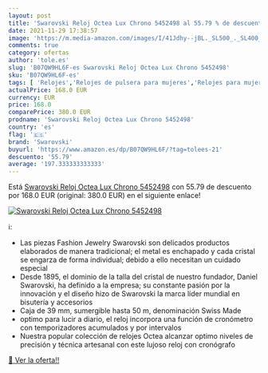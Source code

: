 ```yaml
---
layout: post
title: 'Swarovski Reloj Octea Lux Chrono 5452498 al 55.79 % de descuento'
date: 2021-11-29 17:38:57
image: 'https://m.media-amazon.com/images/I/41Jdhy--jBL._SL500_._SL400_.jpg'
comments: true
category: ofertas
author: 'tole.es'
slug: 'B07QW9HL6F-es Swarovski Reloj Octea Lux Chrono 5452498'
sku: 'B07QW9HL6F-es'
tags: [ 'Relojes','Relojes de pulsera para mujeres','Relojes para mujer','swarovski', ]
actualPrice: 168.0 EUR
currency: EUR
price: 168.0
comparePrice: 380.0 EUR
prodname: 'Swarovski Reloj Octea Lux Chrono 5452498'
country: 'es'
flag: '🇪🇸'
brand: 'Swarovski'
buyurl: 'https://www.amazon.es/dp/B07QW9HL6F/?tag=tolees-21'
descuento: '55.79'
average: '197.333333333333'
---
```


Está [Swarovski Reloj Octea Lux Chrono 5452498](https://www.amazon.es/dp/B07QW9HL6F/?tag=tolees-21) con 55.79 de descuento por 168.0 EUR (original: 380.0 EUR) en el siguiente enlace!

[![Swarovski Reloj Octea Lux Chrono 5452498](https://m.media-amazon.com/images/I/41Jdhy--jBL._SL500_._SL400_.jpg)](https://www.amazon.es/dp/B07QW9HL6F/?tag=tolees-21)

ℹ️:

- Las piezas Fashion Jewelry Swarovski son delicados productos elaborados de manera tradicional; el metal es enchapado y cada cristal se engarza de forma individual; debido a ello necesitan un cuidado especial
- Desde 1895, el dominio de la talla del cristal de nuestro fundador, Daniel Swarovski, ha definido a la empresa; su constante pasión por la innovación y el diseño hizo de Swarovski la marca líder mundial en bisutería y accesorios
- Caja de 39 mm, sumergible hasta 50 m, denominación Swiss Made
- optimo para lucir a diario, el reloj incorpora una función de cronómetro con temporizadores acumulados y por intervalos
- Nuestra popular colección de relojes Octea alcanzar optimo niveles de precisión y técnica artesanal con este lujoso reloj con cronógrafo

[🛒 Ver la oferta!!](https://www.amazon.es/dp/B07QW9HL6F/?tag=tolees-21)
